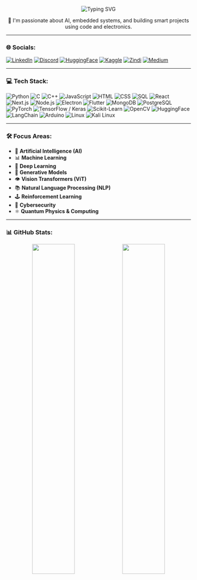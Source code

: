 <p align="center">
  <img src="https://readme-typing-svg.demolab.com?font=Fira+Code&size=24&duration=3000&pause=1000&color=00FFFF&center=true&vCenter=true&width=600&lines=Hi+%F0%9F%91%8B%2C+I'm+Serhat+%C3%87arpaz;Full+Stack+AI+Developer;Entrepreneur" alt="Typing SVG" />
</p>

<p align="center">
🚀 I'm passionate about AI, embedded systems, and building smart projects using code and electronics.
</p>

---

### 🌐 Socials:

[![LinkedIn](https://img.shields.io/badge/LinkedIn-blue?style=for-the-badge&logo=linkedin&logoColor=white)](https://www.linkedin.com/in/serhat-%C3%A7arpaz-2a55a5369/)
[![Discord](https://img.shields.io/badge/Discord-5865F2?style=for-the-badge&logo=discord&logoColor=white)](https://discordapp.com/users/senin-idin)
[![HuggingFace](https://img.shields.io/badge/HuggingFace-FF6F00?style=for-the-badge&logo=huggingface&logoColor=white)](https://huggingface.co/serhatcarpaz)
[![Kaggle](https://img.shields.io/badge/Kaggle-20BEFF?style=for-the-badge&logo=kaggle&logoColor=white)](https://www.kaggle.com/serhatcarpaz)
[![Zindi](https://img.shields.io/badge/Zindi-EA6B26?style=for-the-badge&logo=data:image/svg+xml;base64,PHN2ZyBmaWxsPSIjRUE2QjI2IiB3aWR0aD0iMjAiIGhlaWdodD0iMjAiIHZpZXdCb3g9IjAgMCAzMDAgMzAwIiB4bWxucz0iaHR0cDovL3d3dy53My5vcmcvMjAwMC9zdmciPjxwYXRoIGQ9Ik0yNTAsNzBMMTUwLDcwTDc1LDE1MEw1MCwxNzVMMTUsMjUwTDEwMCwyNTBMMTUwLDE5MEwyMDAsMjUwTDI4NSwyNTBMOTAsNzVMMjUwLDcwWiIvPjwvc3ZnPg==&logoColor=white)](https://zindi.africa/users/serhatcarpaz)
[![Medium](https://img.shields.io/badge/Medium-000000?style=for-the-badge&logo=medium&logoColor=white)](https://medium.com/@serhatcarpaz)

---

### 💻 Tech Stack:

![Python](https://img.shields.io/badge/Python-3776AB?style=for-the-badge&logo=python&logoColor=white)
![C](https://img.shields.io/badge/C-00599C?style=for-the-badge&logo=c&logoColor=white)
![C++](https://img.shields.io/badge/C++-00599C?style=for-the-badge&logo=cplusplus&logoColor=white)
![JavaScript](https://img.shields.io/badge/JavaScript-F7DF1E?style=for-the-badge&logo=javascript&logoColor=black)
![HTML](https://img.shields.io/badge/HTML-E34F26?style=for-the-badge&logo=html5&logoColor=white)
![CSS](https://img.shields.io/badge/CSS-1572B6?style=for-the-badge&logo=css3&logoColor=white)
![SQL](https://img.shields.io/badge/SQL-336791?style=for-the-badge&logo=postgresql&logoColor=white)
![React](https://img.shields.io/badge/React-20232A?style=for-the-badge&logo=react&logoColor=61DAFB)
![Next.js](https://img.shields.io/badge/Next.js-000000?style=for-the-badge&logo=next.js&logoColor=white)
![Node.js](https://img.shields.io/badge/Node.js-339933?style=for-the-badge&logo=node.js&logoColor=white)
![Electron](https://img.shields.io/badge/Electron-47848F?style=for-the-badge&logo=electron&logoColor=white)
![Flutter](https://img.shields.io/badge/Flutter-02569B?style=for-the-badge&logo=flutter&logoColor=white)
![MongoDB](https://img.shields.io/badge/MongoDB-47A248?style=for-the-badge&logo=mongodb&logoColor=white)
![PostgreSQL](https://img.shields.io/badge/PostgreSQL-336791?style=for-the-badge&logo=postgresql&logoColor=white)
![PyTorch](https://img.shields.io/badge/PyTorch-EE4C2C?style=for-the-badge&logo=pytorch&logoColor=white)
![TensorFlow / Keras](https://img.shields.io/badge/TensorFlow%20%7C%20Keras-FF6F00?style=for-the-badge&logo=tensorflow&logoColor=white)
![Scikit-Learn](https://img.shields.io/badge/Scikit--Learn-F7931E?style=for-the-badge&logo=scikit-learn&logoColor=white)
![OpenCV](https://img.shields.io/badge/OpenCV-5C3EE8?style=for-the-badge&logo=opencv&logoColor=white)
![HuggingFace](https://img.shields.io/badge/HuggingFace-FFD21F?style=for-the-badge&logo=huggingface&logoColor=black)
![LangChain](https://img.shields.io/badge/LangChain-000000?style=for-the-badge&logo=chainlink&logoColor=white)
![Arduino](https://img.shields.io/badge/Arduino-00979D?style=for-the-badge&logo=arduino&logoColor=white)
![Linux](https://img.shields.io/badge/Linux-FCC624?style=for-the-badge&logo=linux&logoColor=black)
![Kali Linux](https://img.shields.io/badge/Kali_Linux-557C94?style=for-the-badge&logo=kalilinux&logoColor=white)

---

### 🛠 Focus Areas:

- 🧠 **Artificial Intelligence (AI)**  
- 📊 **Machine Learning**  
- 🤖 **Deep Learning**  
- 🎨 **Generative Models**  
- 👁️ **Vision Transformers (ViT)**  
- 📚 **Natural Language Processing (NLP)**  
- 🕹️ **Reinforcement Learning**  
- 🔐 **Cybersecurity**  
- ⚛️ **Quantum Physics & Computing**  

---

### 📊 GitHub Stats:

<div align="center">
  <img src="https://github-readme-stats.vercel.app/api?username=serhat-carpaz&show_icons=true&theme=tokyonight" width="48%"/>
  <img src="https://github-readme-streak-stats.herokuapp.com/?user=serhat-carpaz&theme=tokyonight" width="48%"/>
</div>

